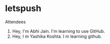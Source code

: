 # letspush

Attendees 

1) Hey, I'm Abhi Jain. I'm learning to use GitHub.
2) Hey, I m Yashika Koshta. I m learning github.
